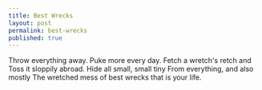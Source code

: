 ```yaml
---
title: Best Wrecks
layout: post
permalink: best-wrecks
published: true
---
```

Throw everything away.
Puke more every day.
Fetch a wretch's retch and
Toss it sloppily abroad.
Hide all small, small tiny
From everything, and also mostly
The wretched mess of best wrecks that is your life.